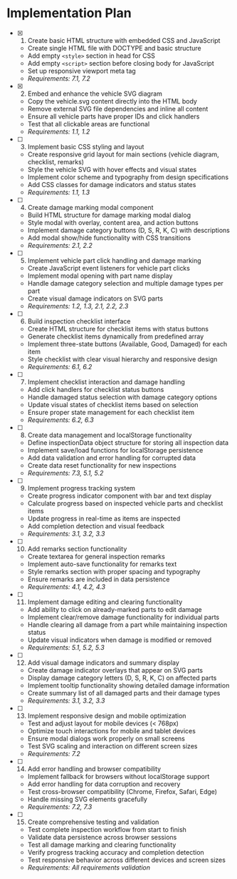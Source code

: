 # Implementation Plan

- [x] 1. Create basic HTML structure with embedded CSS and JavaScript





  - Create single HTML file with DOCTYPE and basic structure
  - Add empty `<style>` section in head for CSS
  - Add empty `<script>` section before closing body for JavaScript
  - Set up responsive viewport meta tag
  - _Requirements: 7.1, 7.2_

- [x] 2. Embed and enhance the vehicle SVG diagram





  - Copy the vehicle.svg content directly into the HTML body
  - Remove external SVG file dependencies and inline all content
  - Ensure all vehicle parts have proper IDs and click handlers
  - Test that all clickable areas are functional
  - _Requirements: 1.1, 1.2_

- [ ] 3. Implement basic CSS styling and layout
  - Create responsive grid layout for main sections (vehicle diagram, checklist, remarks)
  - Style the vehicle SVG with hover effects and visual states
  - Implement color scheme and typography from design specifications
  - Add CSS classes for damage indicators and status states
  - _Requirements: 1.1, 1.3_

- [ ] 4. Create damage marking modal component
  - Build HTML structure for damage marking modal dialog
  - Style modal with overlay, content area, and action buttons
  - Implement damage category buttons (D, S, R, K, C) with descriptions
  - Add modal show/hide functionality with CSS transitions
  - _Requirements: 2.1, 2.2_

- [ ] 5. Implement vehicle part click handling and damage marking
  - Create JavaScript event listeners for vehicle part clicks
  - Implement modal opening with part name display
  - Handle damage category selection and multiple damage types per part
  - Create visual damage indicators on SVG parts
  - _Requirements: 1.2, 1.3, 2.1, 2.2, 2.3_

- [ ] 6. Build inspection checklist interface
  - Create HTML structure for checklist items with status buttons
  - Generate checklist items dynamically from predefined array
  - Implement three-state buttons (Available, Good, Damaged) for each item
  - Style checklist with clear visual hierarchy and responsive design
  - _Requirements: 6.1, 6.2_

- [ ] 7. Implement checklist interaction and damage handling
  - Add click handlers for checklist status buttons
  - Handle damaged status selection with damage category options
  - Update visual states of checklist items based on selection
  - Ensure proper state management for each checklist item
  - _Requirements: 6.2, 6.3_

- [ ] 8. Create data management and localStorage functionality
  - Define inspectionData object structure for storing all inspection data
  - Implement save/load functions for localStorage persistence
  - Add data validation and error handling for corrupted data
  - Create data reset functionality for new inspections
  - _Requirements: 7.3, 5.1, 5.2_

- [ ] 9. Implement progress tracking system
  - Create progress indicator component with bar and text display
  - Calculate progress based on inspected vehicle parts and checklist items
  - Update progress in real-time as items are inspected
  - Add completion detection and visual feedback
  - _Requirements: 3.1, 3.2, 3.3_

- [ ] 10. Add remarks section functionality
  - Create textarea for general inspection remarks
  - Implement auto-save functionality for remarks text
  - Style remarks section with proper spacing and typography
  - Ensure remarks are included in data persistence
  - _Requirements: 4.1, 4.2, 4.3_

- [ ] 11. Implement damage editing and clearing functionality
  - Add ability to click on already-marked parts to edit damage
  - Implement clear/remove damage functionality for individual parts
  - Handle clearing all damage from a part while maintaining inspection status
  - Update visual indicators when damage is modified or removed
  - _Requirements: 5.1, 5.2, 5.3_

- [ ] 12. Add visual damage indicators and summary display
  - Create damage indicator overlays that appear on SVG parts
  - Display damage category letters (D, S, R, K, C) on affected parts
  - Implement tooltip functionality showing detailed damage information
  - Create summary list of all damaged parts and their damage types
  - _Requirements: 3.1, 3.2, 3.3_

- [ ] 13. Implement responsive design and mobile optimization
  - Test and adjust layout for mobile devices (< 768px)
  - Optimize touch interactions for mobile and tablet devices
  - Ensure modal dialogs work properly on small screens
  - Test SVG scaling and interaction on different screen sizes
  - _Requirements: 7.2_

- [ ] 14. Add error handling and browser compatibility
  - Implement fallback for browsers without localStorage support
  - Add error handling for data corruption and recovery
  - Test cross-browser compatibility (Chrome, Firefox, Safari, Edge)
  - Handle missing SVG elements gracefully
  - _Requirements: 7.2, 7.3_

- [ ] 15. Create comprehensive testing and validation
  - Test complete inspection workflow from start to finish
  - Validate data persistence across browser sessions
  - Test all damage marking and clearing functionality
  - Verify progress tracking accuracy and completion detection
  - Test responsive behavior across different devices and screen sizes
  - _Requirements: All requirements validation_